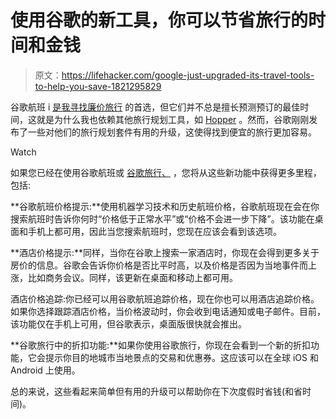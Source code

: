 # 使用谷歌的新工具，你可以节省旅行的时间和金钱

> 原文：<https://lifehacker.com/google-just-upgraded-its-travel-tools-to-help-you-save-1821295829>

谷歌航班 i [是我寻找廉价旅行](https://lifehacker.com/the-best-tips-for-finding-cheap-airfare-with-google-fli-1756974585) 的首选，但它们并不总是擅长预测预订的最佳时间，这就是为什么我也依赖其他旅行规划工具，如 [Hopper](http://www.hopper.com/) 。然而，谷歌刚刚发布了一些对他们的旅行规划套件有用的升级，这使得找到便宜的旅行更加容易。

Watch

如果您已经在使用谷歌航班或 [谷歌旅行、](https://get.google.com/trips/) ，您将从这些新功能中获得更多里程，包括:

**谷歌航班价格提示:**使用机器学习技术和历史航班价格，谷歌航班现在会在你搜索航班时告诉你何时“价格低于正常水平”或“价格不会进一步下降”。该功能在桌面和手机上都可用，因此当您搜索航班时，您现在应该会看到该选项。

**酒店价格提示:**同样，当你在谷歌上搜索一家酒店时，你现在会得到更多关于房价的信息。谷歌会告诉你价格是否比平时高，以及价格是否因为当地事件而上涨，比如商务会议。同样，该更新在桌面和移动上都可用。

酒店价格追踪:你已经可以用谷歌航班追踪价格，现在你也可以用酒店追踪价格。如果你选择跟踪酒店价格，当价格波动时，你会收到电话通知或电子邮件。目前，该功能仅在手机上可用，但谷歌表示，桌面版很快就会推出。

**谷歌旅行中的折扣功能:**如果你使用谷歌旅行，你现在会看到一个新的折扣功能，它会提示你目的地城市当地景点的交易和优惠券。这应该可以在全球 iOS 和 Android 上使用。

总的来说，这些看起来简单但有用的升级可以帮助你在下次度假时省钱(和省时间)。
